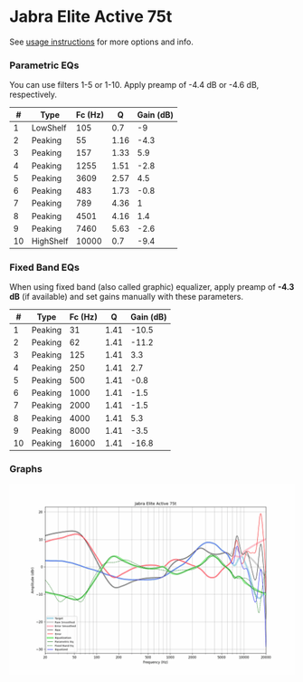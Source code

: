 # Jabra Elite Active 75t
See [usage instructions](https://github.com/jaakkopasanen/AutoEq#usage) for more options and info.

### Parametric EQs
You can use filters 1-5 or 1-10. Apply preamp of -4.4 dB or -4.6 dB, respectively.

|   # | Type      |   Fc (Hz) |    Q |   Gain (dB) |
|-----|-----------|-----------|------|-------------|
|   1 | LowShelf  |       105 | 0.7  |        -9   |
|   2 | Peaking   |        55 | 1.16 |        -4.3 |
|   3 | Peaking   |       157 | 1.33 |         5.9 |
|   4 | Peaking   |      1255 | 1.51 |        -2.8 |
|   5 | Peaking   |      3609 | 2.57 |         4.5 |
|   6 | Peaking   |       483 | 1.73 |        -0.8 |
|   7 | Peaking   |       789 | 4.36 |         1   |
|   8 | Peaking   |      4501 | 4.16 |         1.4 |
|   9 | Peaking   |      7460 | 5.63 |        -2.6 |
|  10 | HighShelf |     10000 | 0.7  |        -9.4 |

### Fixed Band EQs
When using fixed band (also called graphic) equalizer, apply preamp of **-4.3 dB** (if available) and set gains manually with these parameters.

|   # | Type    |   Fc (Hz) |    Q |   Gain (dB) |
|-----|---------|-----------|------|-------------|
|   1 | Peaking |        31 | 1.41 |       -10.5 |
|   2 | Peaking |        62 | 1.41 |       -11.2 |
|   3 | Peaking |       125 | 1.41 |         3.3 |
|   4 | Peaking |       250 | 1.41 |         2.7 |
|   5 | Peaking |       500 | 1.41 |        -0.8 |
|   6 | Peaking |      1000 | 1.41 |        -1.5 |
|   7 | Peaking |      2000 | 1.41 |        -1.5 |
|   8 | Peaking |      4000 | 1.41 |         5.3 |
|   9 | Peaking |      8000 | 1.41 |        -3.5 |
|  10 | Peaking |     16000 | 1.41 |       -16.8 |

### Graphs
![](./Jabra%20Elite%20Active%2075t.png)
